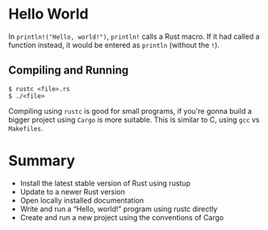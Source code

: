 # Hello World

In ``println!("Hello, world!")``, `println!` calls a Rust macro.
If it had called a function instead, it would be entered as `println`
(without the `!`).

## Compiling and Running

```
$ rustc <file>.rs
$ ./<file>
```

Compiling using `rustc` is good for small programs, if you're gonna
build a bigger project using `Cargo` is more suitable. This is similar
to C, using `gcc` vs `Makefiles`.

# Summary

* Install the latest stable version of Rust using rustup
* Update to a newer Rust version
* Open locally installed documentation
* Write and run a “Hello, world!” program using rustc directly
* Create and run a new project using the conventions of Cargo
